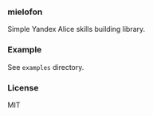 ### mielofon

Simple Yandex Alice skills building library.

### Example

See `examples` directory.

### License

MIT